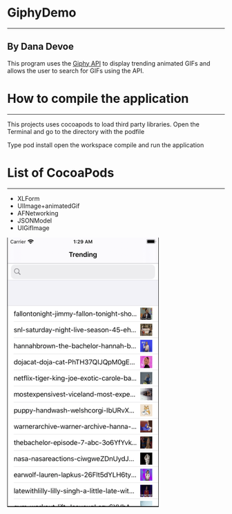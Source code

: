 # GiphyDemo
-------------------

## By Dana Devoe

This program uses the [Giphy API](https://github.com/Giphy/GiphyAPI) to display trending animated GIFs and allows the user to search for GIFs using the API.

# How to compile the application
--------------------------------
This projects uses cocoapods to load third party libraries.
Open the Terminal and go to the directory with the podfile

Type pod install
open the workspace
compile and run the application

# List of CocoaPods
---------------------------------
* XLForm
* UIImage+animatedGif
* AFNetworking
* JSONModel
* UIGifImage

![App UI](Trending.png)




